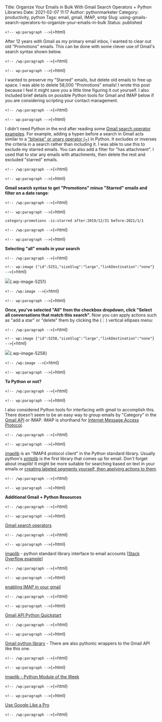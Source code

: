 Title: Organize Your Emails in Bulk With Gmail Search Operators + Python Libraries
Date: 2021-02-07 11:17
Author: pythonmarketer
Category: productivity, python
Tags: email, gmail, IMAP, smtp
Slug: using-gmails-search-operators-to-organize-your-emails-in-bulk
Status: published

`<!-- wp:paragraph -->`{=html}

After 12 years with Gmail as my primary email inbox, I wanted to clear out old "Promotions" emails. This can be done with some clever use of Gmail's search syntax shown below.

`<!-- /wp:paragraph -->`{=html}

`<!-- wp:paragraph -->`{=html}

I wanted to preserve my "Starred" emails, but delete old emails to free up space. I was able to delete 58,000 "Promotions" emails! I wrote this post because I feel it might save you a little time figuring it out yourself. I also included brief details on possible Python tools for Gmail and IMAP below if you are considering scripting your contact management.

`<!-- /wp:paragraph -->`{=html}

`<!-- wp:paragraph -->`{=html}

I didn't need Python in the end after reading some [Gmail search operator examples](https://support.google.com/mail/answer/7190?hl=en). For example, adding a hypen before a search in Gmail acts similar to a ["bitwise" or unary operator (\~)](https://en.wikipedia.org/wiki/Bitwise_operation#NOT) in Python. It excludes or inverses the criteria in a search rather than including it. I was able to use this to exclude my starred emails. You can also add a filter for "has attachment". I used that to star any emails with attachments, then delete the rest and excluded "starred" emails.

`<!-- /wp:paragraph -->`{=html}

`<!-- wp:paragraph -->`{=html}

**Gmail search syntax to get "Promotions" minus "Starred" emails and filter on a date range**:

`<!-- /wp:paragraph -->`{=html}

`<!-- wp:paragraph -->`{=html}

`category:promotions -is:starred after:2019/12/31 before:2021/1/1`

`<!-- /wp:paragraph -->`{=html}

`<!-- wp:paragraph -->`{=html}

**Selecting "all" emails in your search**

`<!-- /wp:paragraph -->`{=html}

`<!-- wp:image {"id":5251,"sizeSlug":"large","linkDestination":"none"} -->`{=html}

![](https://pythonmarketer.files.wordpress.com/2021/02/select-all-in-search.jpg?w=588){.wp-image-5251}

`<!-- /wp:image -->`{=html}

`<!-- wp:paragraph -->`{=html}

**Once, you've selected "All" from the checkbox dropdown, click "Select all conversations that match this search".** Now you can apply actions such as "add a star" or "delete" them by clicking the (⋮) vertical ellipses menu:

`<!-- /wp:paragraph -->`{=html}

`<!-- wp:image {"id":5258,"sizeSlug":"large","linkDestination":"none"} -->`{=html}

![](https://pythonmarketer.files.wordpress.com/2021/02/gmail-filter-steps.jpg?w=1024){.wp-image-5258}

`<!-- /wp:image -->`{=html}

`<!-- wp:paragraph -->`{=html}

**To Python or not?**

`<!-- /wp:paragraph -->`{=html}

`<!-- wp:paragraph -->`{=html}

I also considered Python tools for interfacing with gmail to accomplish this. There doesn't seem to be an easy way to group emails by "Category" in the [Gmail API](https://developers.google.com/gmail/api/quickstart/python) or IMAP. IMAP is shorthand for [Internet Message Access Protocol](https://en.wikipedia.org/wiki/Internet_Message_Access_Protocol).

`<!-- /wp:paragraph -->`{=html}

`<!-- wp:paragraph -->`{=html}

[imaplib](https://docs.python.org/3/library/imaplib.html) is an "IMAP4 protocol client" in the Python standard library. Usually python's [smtplib](https://docs.python.org/3/library/smtplib.html) is the first library that comes up for email. Don't forget about imaplib! It might be more suitable for searching based on text in your emails or [creating labeled segments yourself, then applying actions to them](https://superuser.com/questions/719677/how-to-use-gmail-tabs-with-imap).

`<!-- /wp:paragraph -->`{=html}

`<!-- wp:paragraph -->`{=html}

**Additional Gmail + Python Resources**

`<!-- /wp:paragraph -->`{=html}

`<!-- wp:paragraph -->`{=html}

[G](https://support.google.com/mail/answer/7190?hl=en)[mail search operators](https://support.google.com/mail/answer/7190?hl=en)

`<!-- /wp:paragraph -->`{=html}

`<!-- wp:paragraph -->`{=html}

[imaplib](https://docs.python.org/3/library/imaplib.html) - python standard library interface to email accounts \[[Stack Overflow example](https://stackoverflow.com/questions/3180891/imap-how-to-delete-messages)\]

`<!-- /wp:paragraph -->`{=html}

`<!-- wp:paragraph -->`{=html}

[enabling IMAP in your gmail](https://support.google.com/mail/answer/7126229?hl=en)

`<!-- /wp:paragraph -->`{=html}

`<!-- wp:paragraph -->`{=html}

[Gmail API Python Quickstart](https://developers.google.com/gmail/api/quickstart/python)

`<!-- /wp:paragraph -->`{=html}

`<!-- wp:paragraph -->`{=html}

[Gmail python library](https://github.com/charlierguo/gmail) - There are also pythonic wrappers to the Gmail API like this one.

`<!-- /wp:paragraph -->`{=html}

`<!-- wp:paragraph -->`{=html}

[imaplib - Python Module of the Week](https://pymotw.com/2/imaplib/)

`<!-- /wp:paragraph -->`{=html}

`<!-- wp:paragraph -->`{=html}

[Use Google Like a Pro](https://markodenic.com/use-google-like-a-pro/)

`<!-- /wp:paragraph -->`{=html}
